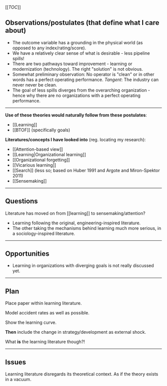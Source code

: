 [[_TOC_]]

## Observations/postulates (that define what I care about)
* The outcome variable has a grounding in the physical world (as opposed to any index/rating/score).
* We have a relatively clear sense of what is desirable - less pipeline spills!
* There are two pathways toward improvement - learning or modernization (technology). The right "solution" is not obvious.
* Somewhat preliminary observation: No operator is "clean" or in other words has a perfect operating performance. *Tangent*: The industry can never never be clean.
* The goal of less spills diverges from the overarching organization - hence why there are no organizations with a perfect operating performance.

-----

**Use of these theories would naturally follow from these postulates**:

* [[Learning]]
* [[BTOF]] (specifically goals)

**Literatures/concepts I have looked into** (reg. locating my research):

* [[Attention-based view]]
* [[Learning|Organizational learning]]
* [[Organizational forgetting]]
* [[Vicarious learning]]
* [[Search]] (less so; based on Huber 1991 and Argote and Miron-Spektor 2011)
* [[Sensemaking]]

-----

## Questions
Literature has moved on from [[learning]] to sensemaking/attention?

* Learning following the original, engineering-inspired literature.
* The other taking the mechanisms behind learning much more serious, in a sociology-inspired literature.

-----

## Opportunities
* Learning in organizations with diverging goals is not really discussed yet.

-----

## Plan

Place paper within learning literature.

Model accident rates as well as possible.

Show the learning curve.

**Then** include the change in strategy/development as external shock.

What **is** the learning literature though?!

-----

## Issues

Learning literature disregards its theoretical context. As if the theory exists in a vacuum.